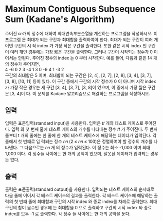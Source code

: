 # Maximum Contiguous Subsequence Sum (Kadane's Algorithm)
주어진 𝑛𝑛개의 정수에 대하여 최대연속부분순열을 계산하는 프로그램을 작성하시오. 이 프로그램
은 최대가 되는 구간과 최대합을 출력하여야 한다. 최대가 되는 구간이 여러 개이면 구간의 시
작 index 가 가장 작은 구간을 출력한다. 또한 같은 시작 index 인 구간이 여러 개인 경우에는
가장 짧은 구간을 출력한다. 그러나 구간이 시작되는 정수가 0 이어서는 안된다. 주어진 정수의
index 는 0 부터 시작한다.
예를 들어, 다음과 같은 14 개의 정수가 주어지면,  
4 -6 0 2 3 -4 1 3 0 -9 4 1 -3 2  
구간의 최대합은 5 이며, 최대합이 되는 구간은 [2, 4], [2, 7], [2, 8], [3, 4], [3, 7], [3,
8], [10, 11] 등이 있다. 이 구간 중에서 구간의 시작 정수가 0 이 아니며 시작 index 가 가장
작은 경우는 세 구간 [3, 4], [3, 7], [3, 8]이 있으며, 이 중에서 가장 짧은 구간은 [3, 4]이
다.
이 문제를 Kadane 알고리즘으로 해결하는 프로그램을 작성하시오.
## 입력
입력은 표준입력(standard input)을 사용한다. 입력은 𝑡𝑡 개의 테스트 케이스로 주어진다. 입력
의 첫 번째 줄에 테스트 케이스의 개수를 나타내는 정수 𝑡𝑡 가 주어진다. 두 번째 줄부터 t 개의
줄에는 한 줄에 한 개의 테스트 케이스에 해당하는 데이터가 입력된다. 각 줄에서 첫 번째로 입
력되는 정수 𝑛𝑛 (2 ≤ 𝑛𝑛 ≤ 100)은 정렬하여야 할 정수의 개수를 나타낸다. 그 다음으로는 𝑛𝑛 개
의 정수가 입력된다. 이 정수는 최소 -1,000 이며 최대 1,000 이다. 각 정수들 사이에는 한 개의
공백이 있으며, 잘못된 데이터가 입력되는 경우는 없다.
## 출력
출력은 표준출력(standard output)을 사용한다. 입력되는 테스트 케이스의 순서대로 다음 줄에
이어서 각 테스트 케이스의 결과를 출력한다. 각 테스트 케이스에 해당하는 출력의 첫 번째 줄에
최대합과 구간의 시작 index 와 종료 index를 차례로 출력한다. 최대 구간의 합이 음수인 경우에
는 최대합을 0 으로 출력하고 구간의 시작 index 와 종료 index를 모두 -1 로 출력한다. 각 정수
들 사이에는 한 개의 공백을 둔다.
